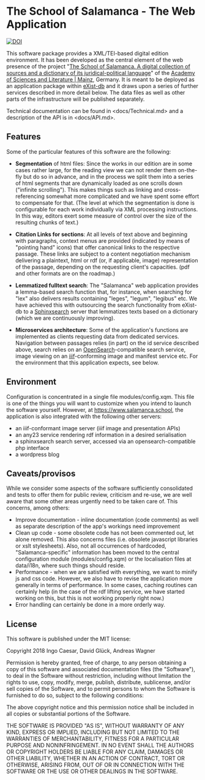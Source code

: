 # The School of Salamanca - The Web Application

[![DOI](https://zenodo.org/badge/DOI/10.5281/zenodo.1186521.svg)](https://doi.org/10.5281/zenodo.1186521)

This software package provides a XML/TEI-based digital edition environment. It has been developed as the central element of the web presence of the project "[The School of Salamanca. A digital collection of sources and a dictionary of its juridical-political language](https://www.salamanca.school)" of the [Academy of Sciences and Literature | Mainz](https://www.adwmainz.de/), Germany. It is meant to be deployed as an application package within [eXist-db](https://exist-db.org/) and it draws upon a series of further services described in more detail below. The data files as well as other parts of the infrastructure will be published separately.

Technical documentation can be found in <docs/Technical.md> and a description of the API is in <docs/API.md>.

## Features

Some of the particular features of this software are the following:

* **Segmentation** of html files: Since the works in our edition are in some cases rather large, for the reading view we can not render them on-the-fly but do so in advance, and in the process we split them into a series of html segments that are dynamically loaded as one scrolls down ("infinite scrolling"). This makes things such as linking and cross-referencing somewhat more complicated and we have spent some effort to compensate for that. (The level at which the segmentation is done is configurable for each work individually via XML processing instructions. In this way, editors exert some measure of control over the size of the resulting chunks of text.)

* **Citation Links for sections**: At all levels of text above and beginning with paragraphs, context menus are provided (indicated by means of "pointing hand" icons) that offer canonical links to the respective passage. These links are subject to a content negotiation mechanism delivering a plaintext, html or rdf (or, if applicable, image) representation of the passage, depending on the requesting client's capacities. (pdf and other formats are on the roadmap.)

* **Lemmatized fulltext search**: The "Salamanca" web application provides a lemma-based search function that, for instance, when searching for "lex" also delivers results containing "leges", "legum", "legibus" etc. We have achieved this with outsourcing the search functionality from eXist-db to a [Sphinxsearch](http://sphinxsearch.com/) server that lemmatizes texts based on a dictionary (which we are continuously improving).

* **Microservices architecture**: Some of the application's functions are implemented as clients requesting data from dedicated services. Navigation between passages relies (in part) on the id service described above, search relies on an [OpenSearch](http://www.opensearch.org/)-compatible search service, image viewing on an [iiif](http://iiif.io/)-conforming image and manifest service etc. For the environment that this application expects, see below.

## Environment

Configuration is concentrated in a single file modules/config.xqm. This file is one of the things you will want to customize when you intend to launch the software yourself. However, at <https://www.salamanca.school>, the application is also integrated with the following other servers:

* an iiif-conformant image server (iiif image and presentation APIs)
* an any23 service rendering rdf information in a desired serialisation
* a sphinxsearch search server, accessed via an opensearch-compatible php interface
* a wordpress blog


## Caveats/provisos

While we consider some aspects of the software sufficiently consolidated and tests to offer them for public review, criticism and re-use, we are well aware that some other areas urgently need to be taken care of. This concerns, among others:

* Improve documentation - inline documentation (code comments) as well as separate description of the app's workings need improvement
* Clean up code - some obsolete code has not been commented out, let alone removed. This also concerns files (i.e. obsolete javascript libraries or xslt stylesheets). Also, not all occurrences of hardcoded, "Salamanca-specific" information has been moved to the central configuration module (modules/config.xqm) or the localisation files at data/i18n, where such things should reside.
* Performance - when we are satisfied with everything, we want to minify js and css code. However, we also have to revise the application more generally in terms of performance. In some cases, caching routines can certainly help (in the case of the rdf lifting service, we have started working on this, but this is not working properly right now.)
* Error handling can certainly be done in a more orderly way.


## License

This software is published under the MIT license:

Copyright 2018 Ingo Caesar, David Glück, Andreas Wagner

Permission is hereby granted, free of charge, to any person obtaining a copy of this software and associated documentation files (the "Software"), to deal in the Software without restriction, including without limitation the rights to use, copy, modify, merge, publish, distribute, sublicense, and/or sell copies of the Software, and to permit persons to whom the Software is furnished to do so, subject to the following conditions:

The above copyright notice and this permission notice shall be included in all copies or substantial portions of the Software.

THE SOFTWARE IS PROVIDED "AS IS", WITHOUT WARRANTY OF ANY KIND, EXPRESS OR IMPLIED, INCLUDING BUT NOT LIMITED TO THE WARRANTIES OF MERCHANTABILITY, FITNESS FOR A PARTICULAR PURPOSE AND NONINFRINGEMENT. IN NO EVENT SHALL THE AUTHORS OR COPYRIGHT HOLDERS BE LIABLE FOR ANY CLAIM, DAMAGES OR OTHER LIABILITY, WHETHER IN AN ACTION OF CONTRACT, TORT OR OTHERWISE, ARISING FROM, OUT OF OR IN CONNECTION WITH THE SOFTWARE OR THE USE OR OTHER DEALINGS IN THE SOFTWARE.
